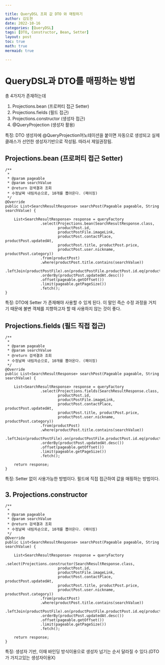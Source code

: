 ```yaml
---

title: QueryDSL 조회 값 DTO 와 매핑하기
author: 김도현
date: 2022-10-16
categories: [QueryDSL]
tags: [DTO, Constructor, Bean, Setter]
layout: post
toc: true
math: true
mermaid: true

---
```


# QueryDSL과 DTO를 매핑하는 방법

총 4가지가 존재하는데

1. Projections.bean (프로퍼티 접근 Setter)
2. Projections.fields (필드 접근)
3. Projections.constructor (생성자 접근)
4. @QueryProjection (생성자 활용)

특징: DTO 생성자에 @QueryProjection어노테이션을 붙이면 자동으로 생성되고 실제 클래스가 선언한 생성자기반으로 작성됨. 따라서 제일권장됨.


## Projections.bean (프로퍼티 접근 Setter)

    /**
     *
     * @param pageable
     * @param searchValue
     * @return 검색결과 조회
     * 수정날짜 내림차순으로, 10개를 뽑아온다. (페이징)
     */
    @Override
    public List<SearchResultResponse> searchPost(Pageable pageable, String searchValue) {

        List<SearchResultResponse> response = queryFactory
                    .select(Projections.bean(SearchResultResponse.class,
                            productPost.id,
                            productPostFile.imageLink,
                            productPost.contactPlace, productPost.updatedAt,
                            productPost.title, productPost.price,
                            productPost.user.nickname, productPost.category))
                    .from(productPost)
                    .where(productPost.title.contains(searchValue))
                    .leftJoin(productPostFile).on(productPostFile.productPost.id.eq(productPost.id))
                    .orderBy(productPost.updatedAt.desc())
                    .offset(pageable.getOffset())
                    .limit(pageable.getPageSize())
                    .fetch();
    }

특징: DTO에 Setter 가 존재해야 사용할 수 있게 된다. 이 말인 즉슨 수정 과정을 거치기 때문에 불변 객체를 지향하고자 할 때 사용하지 않는 것이 좋다.

## Projections.fields (필드 직접 접근)

    /**
     *
     * @param pageable
     * @param searchValue
     * @return 검색결과 조회
     * 수정날짜 내림차순으로, 10개를 뽑아온다. (페이징)
     */
    @Override
    public List<SearchResultResponse> searchPost(Pageable pageable, String searchValue) {

        List<SearchResultResponse> response = queryFactory
                    .select(Projections.fields(SearchResultResponse.class,
                            productPost.id,
                            productPostFile.imageLink,
                            productPost.contactPlace, productPost.updatedAt,
                            productPost.title, productPost.price,
                            productPost.user.nickname, productPost.category))
                    .from(productPost)
                    .where(productPost.title.contains(searchValue))
                    .leftJoin(productPostFile).on(productPostFile.productPost.id.eq(productPost.id))
                    .orderBy(productPost.updatedAt.desc())
                    .offset(pageable.getOffset())
                    .limit(pageable.getPageSize())
                    .fetch();

        return response;
    }

특징: Setter 없이 사용가능한 방법이다.
필드에 직접 접근하여 값을 매핑하는 방법이다.

## 3. Projections.constructor


    /**
     *
     * @param pageable
     * @param searchValue
     * @return 검색결과 조회
     * 수정날짜 내림차순으로, 10개를 뽑아온다. (페이징)
     */
    @Override
    public List<SearchResultResponse> searchPost(Pageable pageable, String searchValue) {

        List<SearchResultResponse> response = queryFactory
                    .select(Projections.constructor(SearchResultResponse.class,
                            productPost.id,
                            productPostFile.imageLink,
                            productPost.contactPlace, productPost.updatedAt,
                            productPost.title, productPost.price,
                            productPost.user.nickname, productPost.category))
                    .from(productPost)
                    .where(productPost.title.contains(searchValue))
                    .leftJoin(productPostFile).on(productPostFile.productPost.id.eq(productPost.id))
                    .orderBy(productPost.updatedAt.desc())
                    .offset(pageable.getOffset())
                    .limit(pageable.getPageSize())
                    .fetch();

        return response;
    }

특징: 생성자 기반, 이때 바인딩 방식이용으로 생성자 넘기는 순서 달라질 수 있다.(DTO가 가지고있는 생성자이용X)

